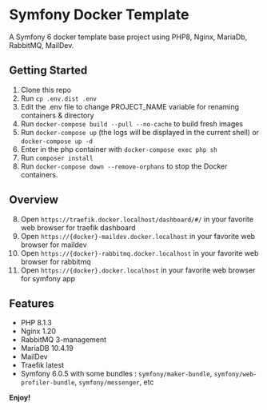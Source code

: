 # Symfony Docker Template

A Symfony 6 docker template base project using PHP8, Nginx, MariaDb, RabbitMQ, MailDev.

## Getting Started

1. Clone this repo
2. Run `cp .env.dist .env`
2. Edit the .env file to change PROJECT_NAME variable for renaming containers & directory
3. Run `docker-compose build --pull --no-cache` to build fresh images
4. Run `docker-compose up` (the logs will be displayed in the current shell) or `docker-compose up -d`
5. Enter in the php container with `docker-compose exec php sh`
6. Run `composer install`
7. Run `docker-compose down --remove-orphans` to stop the Docker containers.

## Overview

8. Open `https://traefik.docker.localhost/dashboard/#/` in your favorite web browser for traefik dashboard
9. Open `https://{docker}-maildev.docker.localhost` in your favorite web browser for maildev
10. Open `https://{docker}-rabbitmq.docker.localhost` in your favorite web browser for rabbitmq
11. Open `https://{docker}.docker.localhost` in your favorite web browser for symfony app

## Features

* PHP 8.1.3
* Nginx 1.20
* RabbitMQ 3-management
* MariaDB 10.4.19
* MailDev
* Traefik latest
* Symfony 6.0.5 with some bundles : `symfony/maker-bundle`, `symfony/web-profiler-bundle`, `symfony/messenger`, etc

**Enjoy!**
